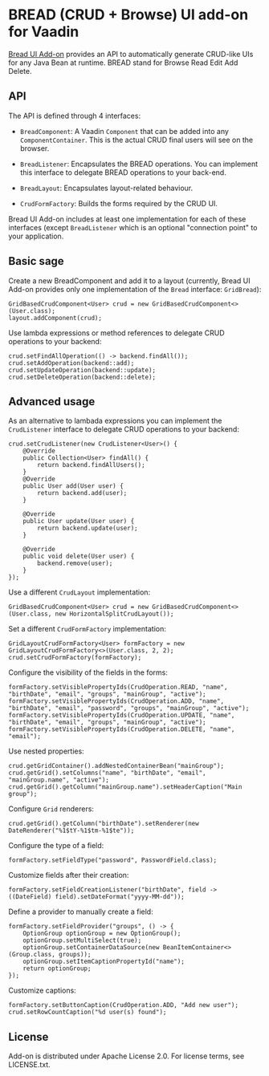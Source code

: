 # BREAD (CRUD + Browse) UI add-on for Vaadin

[Bread UI Add-on](https://vaadin.com/directory#!addon/crud-ui-add-on) provides an API to automatically generate CRUD-like UIs for any Java Bean at runtime.
BREAD stand for Browse Read Edit Add Delete.


## API

The API is defined through 4 interfaces:

* `BreadComponent`: A Vaadin `Component` that can be added into any `ComponentContainer`. This is the actual CRUD final users will see on the browser.

* `BreadListener`: Encapsulates the BREAD operations. You can implement this interface to delegate BREAD operations to your back-end.

* `BreadLayout`: Encapsulates layout-related behaviour.

* `CrudFormFactory`: Builds the forms required by the CRUD UI.

Bread UI Add-on includes at least one implementation for each of these interfaces (except `BreadListener` which is an optional "connection point" to your application.


## Basic sage

Create a new BreadComponent and add it to a layout (currently, Bread UI Add-on provides only one implementation of the `Bread` interface: `GridBread`):

```
GridBasedCrudComponent<User> crud = new GridBasedCrudComponent<>(User.class);
layout.addComponent(crud);
```
Use lambda expressions or method references to delegate CRUD operations to your backend:

```
crud.setFindAllOperation(() -> backend.findAll());
crud.setAddOperation(backend::add);
crud.setUpdateOperation(backend::update);
crud.setDeleteOperation(backend::delete);
```

## Advanced usage

As an alternative to lambada expressions you can implement the `CrudListener` interface to delegate CRUD operations to your backend:

```
crud.setCrudListener(new CrudListener<User>() {
    @Override
    public Collection<User> findAll() {
        return backend.findAllUsers();
    }
    @Override
    public User add(User user) {
        return backend.add(user);
    }

    @Override
    public User update(User user) {
        return backend.update(user);
    }

    @Override
    public void delete(User user) {
        backend.remove(user);
    }
});
```

Use a different `CrudLayout` implementation:

```
GridBasedCrudComponent<User> crud = new GridBasedCrudComponent<>(User.class, new HorizontalSplitCrudLayout());
```

Set a different `CrudFormFactory` implementation:

```
GridLayoutCrudFormFactory<User> formFactory = new GridLayoutCrudFormFactory<>(User.class, 2, 2);
crud.setCrudFormFactory(formFactory);
```

Configure the visibility of the fields in the forms:

```
formFactory.setVisiblePropertyIds(CrudOperation.READ, "name", "birthDate", "email", "groups", "mainGroup", "active");
formFactory.setVisiblePropertyIds(CrudOperation.ADD, "name", "birthDate", "email", "password", "groups", "mainGroup", "active");
formFactory.setVisiblePropertyIds(CrudOperation.UPDATE, "name", "birthDate", "email", "groups", "mainGroup", "active");
formFactory.setVisiblePropertyIds(CrudOperation.DELETE, "name", "email");
```

Use nested properties:

```
crud.getGridContainer().addNestedContainerBean("mainGroup");
crud.getGrid().setColumns("name", "birthDate", "email", "mainGroup.name", "active");
crud.getGrid().getColumn("mainGroup.name").setHeaderCaption("Main group");
```

Configure `Grid` renderers:

```
crud.getGrid().getColumn("birthDate").setRenderer(new DateRenderer("%1$tY-%1$tm-%1$te"));
```

Configure the type of a field:

```
formFactory.setFieldType("password", PasswordField.class);
```

Customize fields after their creation:

```
formFactory.setFieldCreationListener("birthDate", field -> ((DateField) field).setDateFormat("yyyy-MM-dd"));
```

Define a provider to manually create a field:

```
formFactory.setFieldProvider("groups", () -> {
    OptionGroup optionGroup = new OptionGroup();
    optionGroup.setMultiSelect(true);
    optionGroup.setContainerDataSource(new BeanItemContainer<>(Group.class, groups));
    optionGroup.setItemCaptionPropertyId("name");
    return optionGroup;
});
```

Customize captions:

```
formFactory.setButtonCaption(CrudOperation.ADD, "Add new user");
crud.setRowCountCaption("%d user(s) found");
```


## License

Add-on is distributed under Apache License 2.0. For license terms, see LICENSE.txt.
